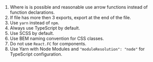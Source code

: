 1. Where is is possible and reasonable use arrow functions instead of function declarations.
2. If file has more then 3 exports, export at the end of the file.
3. Use `yarn` instead of `npm`.
4. Always use TypeScript by default.
5. Use SCSS by default.
6. Use BEM naming convention for CSS classes.
7. Do not use `React.FC` for components.
8. Use Yarn with Node Modules and `"moduleResolution": "node"` for TypeScript configuration.
